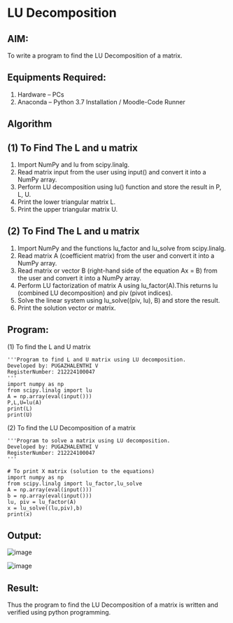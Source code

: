 # LU Decomposition 

## AIM:
To write a program to find the LU Decomposition of a matrix.

## Equipments Required:
1. Hardware – PCs
2. Anaconda – Python 3.7 Installation / Moodle-Code Runner

## Algorithm
## (1) To Find The L and u matrix
1. Import NumPy and lu from scipy.linalg.
2. Read matrix input from the user using input() and convert it into a NumPy array.
3. Perform LU decomposition using lu() function and store the result in P, L, U.
4. Print the lower triangular matrix L.
5. Print the upper triangular matrix U.

## (2) To Find The L and u matrix
1. Import NumPy and the functions lu_factor and lu_solve from scipy.linalg.
2. Read matrix A (coefficient matrix) from the user and convert it into a NumPy array.
3. Read matrix or vector B (right-hand side of the equation Ax = B) from the user and convert it into a NumPy array.
4. Perform LU factorization of matrix A using lu_factor(A).This returns lu (combined LU decomposition) and piv (pivot indices).
5. Solve the linear system using lu_solve((piv, lu), B) and store the result.
6. Print the solution vector or matrix.

## Program:
(1) To find the L and U matrix
```
'''Program to find L and U matrix using LU decomposition.
Developed by: PUGAZHALENTHI V
RegisterNumber: 212224100047
'''
import numpy as np
from scipy.linalg import lu
A = np.array(eval(input()))
P,L,U=lu(A)
print(L)
print(U)
```
(2) To find the LU Decomposition of a matrix
```
'''Program to solve a matrix using LU decomposition.
Developed by: PUGAZHALENTHI V
RegisterNumber: 212224100047
'''

# To print X matrix (solution to the equations)
import numpy as np
from scipy.linalg import lu_factor,lu_solve
A = np.array(eval(input()))
b = np.array(eval(input()))
lu, piv = lu_factor(A)
x = lu_solve((lu,piv),b)
print(x)
```

## Output:
![image](https://github.com/user-attachments/assets/5cc37c72-e73b-46aa-87bf-cfc6c404c5a6)


![image](https://github.com/user-attachments/assets/5725a1e4-b2a4-4a8d-9d1e-766328e529d8)



## Result:
Thus the program to find the LU Decomposition of a matrix is written and verified using python programming.


